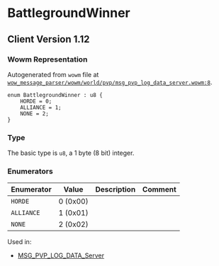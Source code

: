 # BattlegroundWinner

## Client Version 1.12

### Wowm Representation

Autogenerated from `wowm` file at [`wow_message_parser/wowm/world/pvp/msg_pvp_log_data_server.wowm:8`](https://github.com/gtker/wow_messages/tree/main/wow_message_parser/wowm/world/pvp/msg_pvp_log_data_server.wowm#L8).

```rust,ignore
enum BattlegroundWinner : u8 {
    HORDE = 0;
    ALLIANCE = 1;
    NONE = 2;
}
```
### Type
The basic type is `u8`, a 1 byte (8 bit) integer.
### Enumerators
| Enumerator | Value  | Description | Comment |
| --------- | -------- | ----------- | ------- |
| `HORDE` | 0 (0x00) |  |  |
| `ALLIANCE` | 1 (0x01) |  |  |
| `NONE` | 2 (0x02) |  |  |

Used in:
* [MSG_PVP_LOG_DATA_Server](msg_pvp_log_data_server.md)

